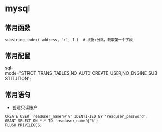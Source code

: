 # mysql


## 常用函数

```
substring_index( address, ':', 1 )  # 根据:分隔，截取第一个字段
```


## 常用配置

sql-mode="STRICT_TRANS_TABLES,NO_AUTO_CREATE_USER,NO_ENGINE_SUBSTITUTION";

## 常用语句

- 创建只读账户

```
CREATE USER 'readuser_name'@'%' IDENTIFIED BY 'readuser_password';
GRANT SELECT ON *.* TO 'readuser_name'@'%';
FLUSH PRIVILEGES;
```